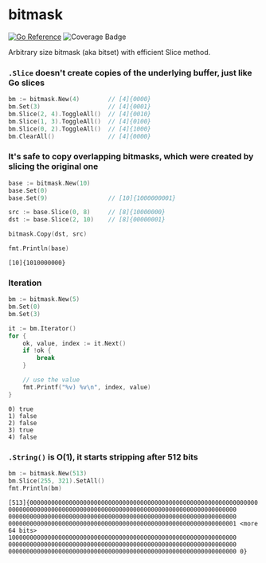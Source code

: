 # bitmask

[![Go Reference](https://pkg.go.dev/badge/github.com/astef/bitmask.svg)](https://pkg.go.dev/github.com/astef/bitmask) ![Coverage Badge](https://img.shields.io/badge/coverage-97.6%25-green.svg)

Arbitrary size bitmask (aka bitset) with efficient Slice method.

### `.Slice` doesn't create copies of the underlying buffer, just like Go slices

```go
bm := bitmask.New(4)        // [4]{0000}
bm.Set(3)                   // [4]{0001}
bm.Slice(2, 4).ToggleAll()  // [4]{0010}
bm.Slice(1, 3).ToggleAll()  // [4]{0100}
bm.Slice(0, 2).ToggleAll()  // [4]{1000}
bm.ClearAll()               // [4]{0000}
```

### It's safe to copy overlapping bitmasks, which were created by slicing the original one

```go
base := bitmask.New(10)
base.Set(0)
base.Set(9)                 // [10]{1000000001}

src := base.Slice(0, 8)     // [8]{10000000}
dst := base.Slice(2, 10)    // [8]{00000001}

bitmask.Copy(dst, src)

fmt.Println(base)
```

```
[10]{1010000000}
```

### Iteration

```go
bm := bitmask.New(5)
bm.Set(0)
bm.Set(3)

it := bm.Iterator()
for {
    ok, value, index := it.Next()
    if !ok {
        break
    }

    // use the value
    fmt.Printf("%v) %v\n", index, value)
}
```

```
0) true
1) false
2) false
3) true
4) false
```

### `.String()` is O(1), it starts stripping after 512 bits

```go
bm := bitmask.New(513)
bm.Slice(255, 321).SetAll()
fmt.Println(bm)
```

```
[513]{0000000000000000000000000000000000000000000000000000000000000000 0000000000000000000000000000000000000000000000000000000000000000 0000000000000000000000000000000000000000000000000000000000000000 0000000000000000000000000000000000000000000000000000000000000001 <more 64 bits> 1000000000000000000000000000000000000000000000000000000000000000 0000000000000000000000000000000000000000000000000000000000000000 0000000000000000000000000000000000000000000000000000000000000000 0}
```
